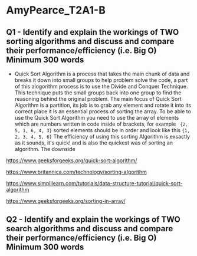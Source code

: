 # AmyPearce_T2A1-B

## Q1 -	Identify and explain the workings of TWO sorting algorithms and discuss and compare their performance/efficiency (i.e. Big O)	Minimum 300 words

- Quick Sort Algorithm is a process that takes the main chunk of data and breaks it down into small groups to help problem solve the code, a part of this alogorithm process is to use the Divide and Conquer Technique. This technique puts the small groups back into one group to find the reasoning behind the original problem. The main focus of Quick Sort Algorithm is a partition, its job is to grab any element and rotate it into its correct place it is an essential process of sorting the array. To be able to use the Quick Sort Algorithm you need to use the array of elements which are numbers written in code inside of brackets, for example ```  {2, 5, 1, 6, 4, 3} ``` sorted elements should be in order and look like this  ``` {1, 2, 3, 4, 5, 6} ``` The efficiency of using this sorting Algorithm is exsactly as it sounds, it's quick! and is also the quickest was of sorting an algorithm. The downside 

https://www.geeksforgeeks.org/quick-sort-algorithm/

https://www.britannica.com/technology/sorting-algorithm

https://www.simplilearn.com/tutorials/data-structure-tutorial/quick-sort-algorithm

https://www.geeksforgeeks.org/sorting-in-array/

## Q2 -	Identify and explain the workings of TWO search algorithms and discuss and compare their performance/efficiency (i.e. Big O)	Minimum 300 words
